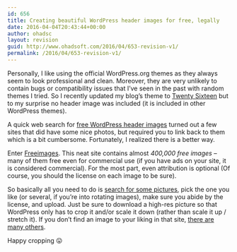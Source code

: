 ```yaml
---
id: 656
title: Creating beautiful WordPress header images for free, legally
date: 2016-04-04T20:43:44+00:00
author: ohadsc
layout: revision
guid: http://www.ohadsoft.com/2016/04/653-revision-v1/
permalink: /2016/04/653-revision-v1/
---
```

Personally, I like using the official WordPress.org themes as they always seem to look professional and clean. Moreover, they are very unlikely to contain bugs or compatibility issues that I&#8217;ve seen in the past with random themes I tried. So I recently updated my blog&#8217;s theme to <a href="https://wordpress.org/themes/twentysixteen/" target="_blank">Twenty Sixteen</a> but to my surprise no header image was included (it is included in other WordPress themes). 

A quick web search for <a href="https://www.google.co.il/search?q=free+wordpress+header+images" target="_blank">free WordPress header images</a> turned out a few sites that did have some nice photos, but required you to link back to them which is a bit cumbersome. Fortunately, I realized there is a better way.

Enter <a href="http://www.freeimages.com" target="_blank">Freeimages</a>. This neat site contains almost _400,000 free images_ &#8211; many of them free even for commercial use (if you have ads on your site, it is considered commercial). For the most part, even attribution is optional (Of course, you should the license on each image to be sure).

So basically all you need to do is <a href="http://www.freeimages.com/search/landscape" target="_blank">search for some pictures</a>, pick the one you like (or several, if you&#8217;re into rotating images), make sure you abide by the license, and upload. Just be sure to download a high-res picture so that WordPress only has to crop it and/or scale it down (rather than scale it up / stretch it). If you don&#8217;t find an image to your liking in that site, <a href="https://www.google.co.il/search?q=free+stock+photos" target="_blank">there are many others</a>.

Happy cropping 😛